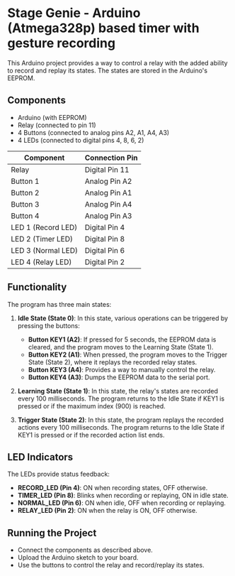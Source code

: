 # Stage Genie - Arduino (Atmega328p) based timer with gesture recording
This Arduino project provides a way to control a relay with the added ability to record and replay its states. The states are stored in the Arduino's EEPROM.

## Components

- Arduino (with EEPROM)
- Relay (connected to pin 11)
- 4 Buttons (connected to analog pins A2, A1, A4, A3)
- 4 LEDs (connected to digital pins 4, 8, 6, 2)

| Component | Connection Pin |
| --------- | -------------- |
| Relay     | Digital Pin 11 |
| Button 1  | Analog Pin A2  |
| Button 2  | Analog Pin A1  |
| Button 3  | Analog Pin A4  |
| Button 4  | Analog Pin A3  |
| LED 1 (Record LED)  | Digital Pin 4  |
| LED 2 (Timer LED)   | Digital Pin 8  |
| LED 3 (Normal LED)  | Digital Pin 6  |
| LED 4 (Relay LED)   | Digital Pin 2  |

## Functionality

The program has three main states:

1. **Idle State (State 0)**: In this state, various operations can be triggered by pressing the buttons:

   - **Button KEY1 (A2)**: If pressed for 5 seconds, the EEPROM data is cleared, and the program moves to the Learning State (State 1).
   - **Button KEY2 (A1)**: When pressed, the program moves to the Trigger State (State 2), where it replays the recorded relay states.
   - **Button KEY3 (A4)**: Provides a way to manually control the relay.
   - **Button KEY4 (A3)**: Dumps the EEPROM data to the serial port.

2. **Learning State (State 1)**: In this state, the relay's states are recorded every 100 milliseconds. The program returns to the Idle State if KEY1 is pressed or if the maximum index (900) is reached.

3. **Trigger State (State 2)**: In this state, the program replays the recorded actions every 100 milliseconds. The program returns to the Idle State if KEY1 is pressed or if the recorded action list ends.

## LED Indicators

The LEDs provide status feedback:

- **RECORD_LED (Pin 4)**: ON when recording states, OFF otherwise.
- **TIMER_LED (Pin 8)**: Blinks when recording or replaying, ON in idle state.
- **NORMAL_LED (Pin 6)**: ON when idle, OFF when recording or replaying.
- **RELAY_LED (Pin 2)**: ON when the relay is ON, OFF otherwise.

## Running the Project

- Connect the components as described above.
- Upload the Arduino sketch to your board.
- Use the buttons to control the relay and record/replay its states.
